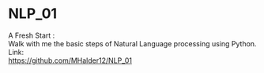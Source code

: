 # NLP_01
A Fresh Start :<br/>
Walk with me the basic steps of Natural Language processing using Python.
Link: <br/>
https://github.com/MHalder12/NLP_01

